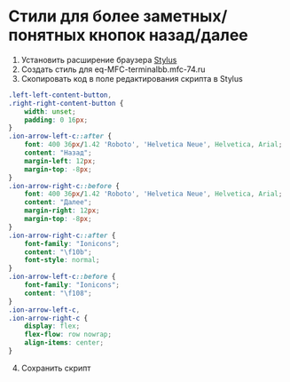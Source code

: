 # Стили для более заметных/понятных кнопок назад/далее

1. Установить расширение браузера [Stylus](https://chrome.google.com/webstore/detail/stylus/clngdbkpkpeebahjckkjfobafhncgmne/)
2. Создать стиль для eq-MFC-terminalbb.mfc-74.ru
3. Скопировать код в поле редактирования скрипта в Stylus
```css
.left-left-content-button,
.right-right-content-button {
    width: unset;
    padding: 0 16px;
}
.ion-arrow-left-c::after {
    font: 400 36px/1.42 'Roboto', 'Helvetica Neue', Helvetica, Arial;
    content: "Назад";
    margin-left: 12px;
    margin-top: -8px;
}
.ion-arrow-right-c::before {
    font: 400 36px/1.42 'Roboto', 'Helvetica Neue', Helvetica, Arial;
    content: "Далее";
    margin-right: 12px;
    margin-top: -8px;
}
.ion-arrow-right-c::after {
    font-family: "Ionicons";
    content: "\f10b";
    font-style: normal;
}
.ion-arrow-left-c::before {
    font-family: "Ionicons";
    content: "\f108";
}
.ion-arrow-left-c,
.ion-arrow-right-c {
    display: flex;
    flex-flow: row nowrap;
    align-items: center;
}
```
4. Сохранить скрипт
